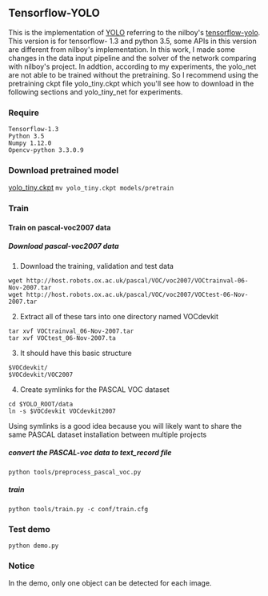 ## Tensorflow-YOLO ##

This is the implementation of [YOLO][1] referring to the nilboy's [tensorflow-yolo][2]. This version is for tensorflow-
1.3 and python 3.5, some APIs in this version are different from nilboy's  implementation. In this work, I made some
changes in the data input pipeline and the solver of the network comparing with nilboy's project. In addtion, according
to my experiments, the yolo_net are not able to be trained without the pretraining. So I recommend using the pretraining
ckpt file yolo_tiny.ckpt which you'll see how to download in the following sections and yolo_tiny_net for experiments.

### Require ###
```
Tensorflow-1.3
Python 3.5
Numpy 1.12.0
Opencv-python 3.3.0.9
```
### Download pretrained model ###
[yolo_tiny.ckpt][3]
`mv yolo_tiny.ckpt models/pretrain`

### Train ###
#### Train on pascal-voc2007 data ####
##### Download pascal-voc2007 data #####
1. Download the training, validation and test data
```
wget http://host.robots.ox.ac.uk/pascal/VOC/voc2007/VOCtrainval-06-Nov-2007.tar
wget http://host.robots.ox.ac.uk/pascal/VOC/voc2007/VOCtest-06-Nov-2007.tar
```
2. Extract all of these tars into one directory named VOCdevkit
```
tar xvf VOCtrainval_06-Nov-2007.tar
tar xvf VOCtest_06-Nov-2007.ta
```
3. It should have this basic structure
```
$VOCdevkit/
$VOCdevkit/VOC2007
```
4. Create symlinks for the PASCAL VOC dataset
```
cd $YOLO_ROOT/data
ln -s $VOCdevkit VOCdevkit2007
```
Using symlinks is a good idea because you will likely want to share the same PASCAL dataset installation between multiple
projects

##### convert the PASCAL-voc data to text_record file #####
`python tools/preprocess_pascal_voc.py`

##### train #####
`python tools/train.py -c conf/train.cfg`

### Test demo ###
`python demo.py`

### Notice ###
In the demo, only one object can be detected for each image.

[1]:https://arxiv.org/pdf/1506.02640.pdf
[2]:https://github.com/nilboy/tensorflow-yolo
[3]:https://drive.google.com/file/d/0B-yiAeTLLamRekxqVE01Yi1RRlk/view?usp=sharing
